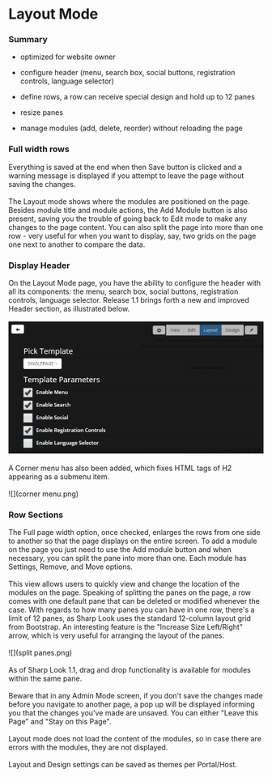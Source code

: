 # Layout Mode
### Summary

* optimized for website owner

* configure header (menu, search box, social buttons, registration controls, language selector)

* define rows, a row can receive special design and hold up to 12 panes

* resize panes

* manage modules (add, delete, reorder) without reloading the page


### Full width rows

Everything is saved at the end when then Save button is clicked and a warning message is displayed if you attempt to leave the page without saving the changes. 
<br />
<br />
The Layout mode shows where the modules are positioned on the page. Besides module title and module actions, the Add Module button is also present, saving you the trouble of going back to Edit mode to make any changes to the page content. You can also split the page into more than one row - very useful for when you want to display, say, two grids on the page one next to another to compare the data. 
<br />

### Display Header

On the Layout Mode page, you have the ability to configure the header with all its components: the menu, search box, social buttons, registration controls, language selector. Release 1.1 brings forth a new and improved Header section, as illustrated below.
<br />
<br />
![](header.png)
<br />
<br />
A Corner menu has also been added, which fixes HTML tags of H2 appearing as a submenu item.
<br />
<br />
![](corner menu.png)
<br />
### Row Sections

The Full page width option, once checked, enlarges the rows from one side to another so that the page displays on the entire screen. To add a module on the page you just need to use the Add module button and when necessary, you can split the pane into more than one. Each module has Settings, Remove, and Move options. 
<br />
<br />
This view allows users to quickly view and change the location of the modules on the page. Speaking of splitting the panes on the page, a row comes with one default pane that can be deleted or modified whenever the case. With regards to how many panes you can have in one row, there's a limit of 12 panes, as Sharp Look uses the standard 12-column layout grid from Bootstrap. An interesting feature is the "Increase Size Left/Right" arrow, which is very useful for arranging the layout of the panes. 
<br />
<br />
![](split panes.png)
<br />
<br />
As of Sharp Look 1.1, drag and drop functionality is available for modules within the same pane.
<br />
<br />
Beware that in any Admin Mode screen, if you don't save the changes made before you navigate to another page, a pop up will be displayed informing you that the changes you've made are unsaved. You can either "Leave this Page" and "Stay on this Page". 
<br />
<br />
Layout mode does not load the content of the modules, so in case there are errors with the modules, they are not displayed.
<br />
<br />
Layout and Design settings can be saved as themes per Portal/Host.